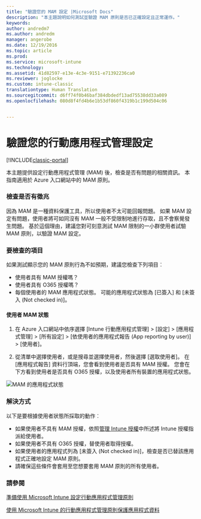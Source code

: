 ```yaml
---
title: "驗證您的 MAM 設定 |Microsoft Docs"
description: "本主題說明如何測試並驗證 MAM 原則是否已正確設定且正常運作。"
keywords: 
author: andredm7
ms.author: andredm
manager: angerobe
ms.date: 12/19/2016
ms.topic: article
ms.prod: 
ms.service: microsoft-intune
ms.technology: 
ms.assetid: 41d82597-e13e-4c3e-9151-e71392236ca0
ms.reviewer: joglocke
ms.custom: intune-classic
translationtype: Human Translation
ms.sourcegitcommit: d6ff74f0b46baf384dbdedf13ad75538dd33a089
ms.openlocfilehash: 080d8f4fd4b6e1b53df860f4319b1c199d504c06


---
```


# <a name="validating-your-mobile-application-management-setup"></a>驗證您的行動應用程式管理設定

[!INCLUDE[classic-portal](../includes/classic-portal.md)]

本主題提供設定行動應用程式管理 (MAM) 後，檢查是否有問題的相關資訊。 本指南適用於 Azure 入口網站中的 MAM 原則。

### <a name="checking-for-symptoms"></a>檢查是否有徵兆
因為 MAM 是一種資料保護工具，所以使用者不太可能回報問題。 如果 MAM 設定有問題，使用者將可如同沒有 MAM 一般不受限制地進行存取，且不會察覺發生問題。 基於這個理由，建議您對可刻意測試 MAM 限制的一小群使用者試驗 MAM 原則，以驗證 MAM 設定。


### <a name="what-to-check"></a>要檢查的項目

如果測試顯示您的 MAM 原則行為不如預期，建議您檢查下列項目︰

- 使用者具有 MAM 授權嗎？
- 使用者具有 O365 授權嗎？
- 每個使用者的 MAM 應用程式狀態。 可能的應用程式狀態為 [已簽入] 和 [未簽入 (Not checked in)]。

#### <a name="user-mam-status"></a>使用者 MAM 狀態
1. 在 Azure 入口網站中依序選擇 [Intune 行動應用程式管理]  >  [設定]  >  [應用程式管理]  >  [所有設定]  >  [依使用者的應用程式報告 (App reporting by user)]  >  [使用者]。

2. 從清單中選擇使用者，或是搜尋並選擇使用者，然後選擇 [選取使用者]。 在 [應用程式報告] 資料行頂端，您會看到使用者是否具有 MAM 授權。 您會在下方看到使用者是否具有 O365 授權，以及使用者所有裝置的應用程式狀態。

![MAM 的應用程式狀態](..\media\ts-mam-user-apps.png)

### <a name="what-to-do"></a>解決方式
以下是要根據使用者狀態所採取的動作︰

- 如果使用者不具有 MAM 授權，依照[管理 Intune 授權](..\get-started\start-with-a-paid-subscription-to-microsoft-intune.md)中所述將 Intune 授權指派給使用者。
- 如果使用者不具有 O365 授權，替使用者取得授權。
- 如果使用者的應用程式列為 [未簽入 (Not checked in)]，檢查是否已替該應用程式正確地設定 MAM 原則。
- 請確保這些條件會套用至您想要套用 MAM 原則的所有使用者。

### <a name="see-also"></a>請參閱
[準備使用 Microsoft Intune 設定行動應用程式管理原則](..\deploy-use\get-ready-to-configure-mobile-app-management-policies-with-microsoft-intune.md)

[使用 Microsoft Intune 的行動應用程式管理原則保護應用程式資料](..\deploy-use\protect-app-data-using-mobile-app-management-policies-with-microsoft-intune.md)



<!--HONumber=Dec16_HO2-->


